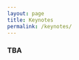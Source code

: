 ```yaml
---
layout: page
title: Keynotes
permalink: /keynotes/
---
```

###  TBA
<!--
###  Ilyena Hirskyj-Douglas

#### **Animal-Computer Interaction: Future Directions for Animals Interacting with Computers**

#### Biography
<img style="float:right; width: 200px; right; margin: 1em; overflow: auto; box-shadow: 0 4px 8px 0 rgba(0, 0, 0, 0.2), 0 6px 20px 0 rgba(0, 0, 0, 0.19);" src="{{ site.baseurl }}/assets/news_ilyena_hirskyj_douglas.jpg">

Ilyena Hirskyj-Douglas is a Lecturer of Animal-Computer Interaction at the University of Glasgow.  She has studied and built novel systems for animals for over ten years speaking widely on equity, design, and methods and theory behind animals interacting with computer-enabled systems globally. Her initial contribution to the field started with methods and approaches for dogs to control screen systems in their home. Today, Ilyena focuses on creating an animal-to-animal internet, animal controlled systems, and musical and video systems for monkeys with user-centred values at the core.

<hr/>


###  Katie Slocombe

#### **"Who's a good dog?" The influence of dog directed speech on human-dog interactions**
<img style="float:right; width: 200px; right; margin: 1em; overflow: auto; box-shadow: 0 4px 8px 0 rgba(0, 0, 0, 0.2), 0 6px 20px 0 rgba(0, 0, 0, 0.19);" src="{{ site.baseurl }}/assets/Katie_slocombe.jpg">
#### Biography
I completed my PhD in Chimpanzee Communication at the University of St Andrews, UK. After a brief post-doc at St Andrews I joined the University of
York as a lecturer in 2007. Since establishing my own research group at the University of York I have continued to examine communication and social
cognition in chimpanzees, but I have also investigated communication in other primates, including humans and dogs.
<hr/>


<hr/>


###  Nikolaos Mavridis
#### ** Verbal and Non-Verbal Human-Robot Interaction: Where are we and what's next? **

<img style="float:right; width: 200px; right; margin: 1em; overflow: auto; box-shadow: 0 4px 8px 0 rgba(0, 0, 0, 0.2), 0 6px 20px 0 rgba(0, 0, 0, 0.19);" src="{{ site.baseurl }}/assets/NikolaosMavridis_FormalPhoto3.jpg">

#### Biography
Dr. Nikolaos Mavridis, PhD from the Massachusetts Institute of Technology, is an academic and consultant specializing in Robotics and Artificial Intelligence. He is the founder and director of the Interactive Robots and Media Lab (IRML) and has served in various professor positions, including NYU Poly and AD, Innopolis University, and UAEU, all the way to Full Professor rank. He has been a four-time TEDx speaker, as well as a speaker at Singularity University, and is also a pro-bono contributor to a number of organizations. His interests include human-robot interaction, machine learning, cognitive systems, and he has more than 80 peer-reviewed academic publications. Among other appointments, Nikolaos has served as a judge for the UAE Prime Minister’s Office “Drones for Good” and “Robotics and AI for Good” competition, is a member of EU Cognition action and the MIT Educational Council, a mentor for the MIT Enterprise Forum, has given 4 TEDx talks (including Geneva and Athens) and has been a Singularity University speaker, and is frequently invited for keynote talks worldwide.

--->